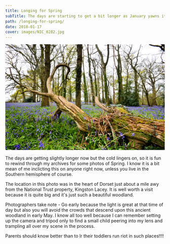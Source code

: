 ```yaml
---
title: Longing for Spring
subTitle: The days are starting to get a bit longer as January yawns its way into 2018 like a reluctant person awaking in the morning (me)
path: /longing-for-spring/
date: 2018-01-17
cover: images/NIC_0282.jpg
---
```

![Bluebell woodland](images/NIC_0282.jpg)

The days are getting slightly longer now but the cold lingers on, so it is fun to rewind through my archives for some photos of Spring. I know it is a bit mean of me inclicting this on anyone right now, unless you live in the Southern hemisphere of course.

The location in this photo was in the heart of Dorset just about a mile awy from the National Trust property, Kingston Lacey. It is well worth a visit because it is quite big and it's just such a beautiful woodland. 

Photographers take note - Go early because the light is great at that time of day but also you will avoid the crowds that descend upon this ancient woodland in early May. I know all too well because I can remember setting up the camera and tripod only to find a small child peering into my lens and trampling all over my scene in the process. 

Parents should know better than to lr their toddlers run riot in such places!!!!